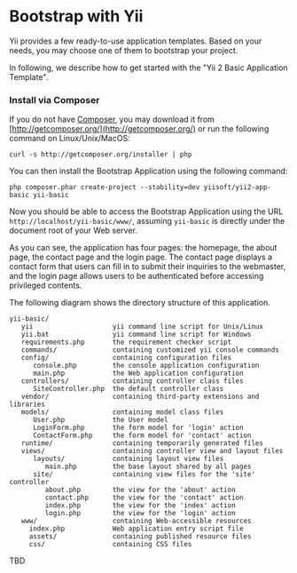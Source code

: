 Bootstrap with Yii
==================

Yii provides a few ready-to-use application templates. Based on your needs, you may
choose one of them to bootstrap your project.

In following, we describe how to get started with the "Yii 2 Basic Application Template".


### Install via Composer

If you do not have [Composer](http://getcomposer.org/), you may download it from
[http://getcomposer.org/](http://getcomposer.org/) or run the following command on Linux/Unix/MacOS:

~~~
curl -s http://getcomposer.org/installer | php
~~~

You can then install the Bootstrap Application using the following command:

~~~
php composer.phar create-project --stability=dev yiisoft/yii2-app-basic yii-basic
~~~

Now you should be able to access the Bootstrap Application using the URL `http://localhost/yii-basic/www/`,
assuming `yii-basic` is directly under the document root of your Web server.


As you can see, the application has four pages: the homepage, the about page,
the contact page and the login page. The contact page displays a contact
form that users can fill in to submit their inquiries to the webmaster,
and the login page allows users to be authenticated before accessing privileged contents.


The following diagram shows the directory structure of this application.

~~~
yii-basic/
   yii                    yii command line script for Unix/Linux
   yii.bat                yii command line script for Windows
   requirements.php       the requirement checker script
   commands/              containing customized yii console commands
   config/                containing configuration files
      console.php         the console application configuration
      main.php            the Web application configuration
   controllers/           containing controller class files
      SiteController.php  the default controller class
   vendor/                containing third-party extensions and libraries
   models/                containing model class files
      User.php            the User model
      LoginForm.php       the form model for 'login' action
      ContactForm.php     the form model for 'contact' action
   runtime/               containing temporarily generated files
   views/                 containing controller view and layout files
      layouts/            containing layout view files
         main.php         the base layout shared by all pages
      site/               containing view files for the 'site' controller
         about.php        the view for the 'about' action
         contact.php      the view for the 'contact' action
         index.php        the view for the 'index' action
         login.php        the view for the 'login' action
   www/                   containing Web-accessible resources
     index.php            Web application entry script file
     assets/              containing published resource files
     css/                 containing CSS files
~~~


TBD
